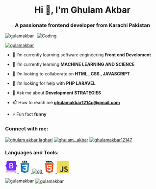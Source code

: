  <h1 align="center">Hi 👋, I'm Ghulam Akbar</h1>
<h3 align="center">A passionate frontend developer from Karachi Pakistan</h3>
<img align="right" alt="Coding" width="400" src="https://www.google.com/imgres?q=animated coding gif&imgurl" >

<p align="left"> <img src="https://komarev.com/ghpvc/?username=gulamakbar&label=Profile%20views&color=0e75b6&style=flat" alt="gulamakbar" /> </p>

<p align="left"> <a href="https://github.com/ryo-ma/github-profile-trophy"><img src="https://github-profile-trophy.vercel.app/?username=gulamakbar" alt="gulamakbar" /></a> </p>

- 🔭 I’m currently learning software engineering **Front end Develoment**

- 🌱 I’m currently learning **MACHINE LEARNING AND SCIENCE**

- 👯 I’m looking to collaborate on **HTML , CSS , JAVASCRIPT**

- 🤝 I’m looking for help with **PHP LARAVEL**

- 💬 Ask me about **Development STRATEGIES**

- 📫 How to reach me **ghulamakbar1214g@gmail.com**

- ⚡ Fun fact **funny**

<h3 align="left">Connect with me:</h3>
<p align="left">
<a href="https://fb.com/ghulam akbar laghari" target="blank"><img align="center" src="https://raw.githubusercontent.com/rahuldkjain/github-profile-readme-generator/master/src/images/icons/Social/facebook.svg" alt="ghulam akbar laghari" height="30" width="40" /></a>
<a href="https://instagram.com/ghulam_.akbar" target="blank"><img align="center" src="https://raw.githubusercontent.com/rahuldkjain/github-profile-readme-generator/master/src/images/icons/Social/instagram.svg" alt="ghulam_.akbar" height="30" width="40" /></a>
<a href="https://www.youtube.com/c/ghulamakbar12147" target="blank"><img align="center" src="https://raw.githubusercontent.com/rahuldkjain/github-profile-readme-generator/master/src/images/icons/Social/youtube.svg" alt="ghulamakbar12147" height="30" width="40" /></a>
</p>

<h3 align="left">Languages and Tools:</h3>
<p align="left"> <a href="https://getbootstrap.com" target="_blank" rel="noreferrer"> <img src="https://raw.githubusercontent.com/devicons/devicon/master/icons/bootstrap/bootstrap-plain-wordmark.svg" alt="bootstrap" width="40" height="40"/> </a> <a href="https://www.w3schools.com/css/" target="_blank" rel="noreferrer"> <img src="https://raw.githubusercontent.com/devicons/devicon/master/icons/css3/css3-original-wordmark.svg" alt="css3" width="40" height="40"/> </a> <a href="https://git-scm.com/" target="_blank" rel="noreferrer"> <img src="https://www.vectorlogo.zone/logos/git-scm/git-scm-icon.svg" alt="git" width="40" height="40"/> </a> <a href="https://www.w3.org/html/" target="_blank" rel="noreferrer"> <img src="https://raw.githubusercontent.com/devicons/devicon/master/icons/html5/html5-original-wordmark.svg" alt="html5" width="40" height="40"/> </a> <a href="https://developer.mozilla.org/en-US/docs/Web/JavaScript" target="_blank" rel="noreferrer"> <img src="https://raw.githubusercontent.com/devicons/devicon/master/icons/javascript/javascript-original.svg" alt="javascript" width="40" height="40"/> </a> </p>

<p><img align="left" src="https://github-readme-stats.vercel.app/api/top-langs?username=gulamakbar&show_icons=true&locale=en&layout=compact" alt="gulamakbar" /></p>

<p>&nbsp;<img align="center" src="https://github-readme-stats.vercel.app/api?username=gulamakbar&show_icons=true&locale=en" alt="gulamakbar" /></p>
